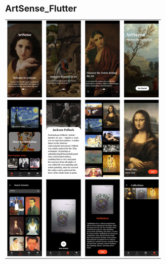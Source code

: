 <h1>ArtSense_Flutter</h1>

| | | | |
|---|---|---|---|
| ![](screenshots/art1.jpg) | ![](screenshots/art2.jpg) | ![](screenshots/art3.jpg) | ![](screenshots/art4.jpg) |
| ![](screenshots/art5.jpg) | ![](screenshots/art8.jpg) | ![](screenshots/art6.jpg) | ![](screenshots/art7.jpg) |
| ![](screenshots/art9.jpg) | ![](screenshots/art10.jpg) | ![](screenshots/art11.jpg) | ![](screenshots/art12.jpg) |


